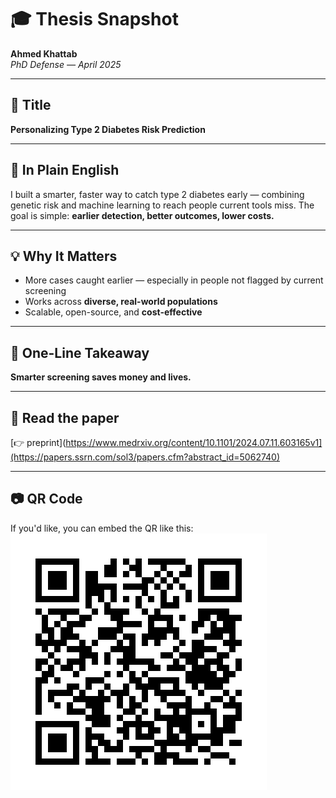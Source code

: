 # 🎓 Thesis Snapshot

**Ahmed Khattab**  
_PhD Defense — April 2025_  

---

## 📌 Title  
**Personalizing Type 2 Diabetes Risk Prediction**

---

## 🧠 In Plain English  
I built a smarter, faster way to catch type 2 diabetes early — combining genetic risk and machine learning to reach people current tools miss. The goal is simple: **earlier detection, better outcomes, lower costs.**

---

## 💡 Why It Matters  
- More cases caught earlier — especially in people not flagged by current screening  
- Works across **diverse, real-world populations**  
- Scalable, open-source, and **cost-effective**

---

## 🔑 One-Line Takeaway  
**Smarter screening saves money and lives.**

---

## 📄 Read the paper  
[👉 preprint](https://www.medrxiv.org/content/10.1101/2024.07.11.603165v1](https://papers.ssrn.com/sol3/papers.cfm?abstract_id=5062740)

---

## 📷 QR Code  
If you'd like, you can embed the QR like this:  
![QR code to paper](khattab_ssrn_qr.png)

